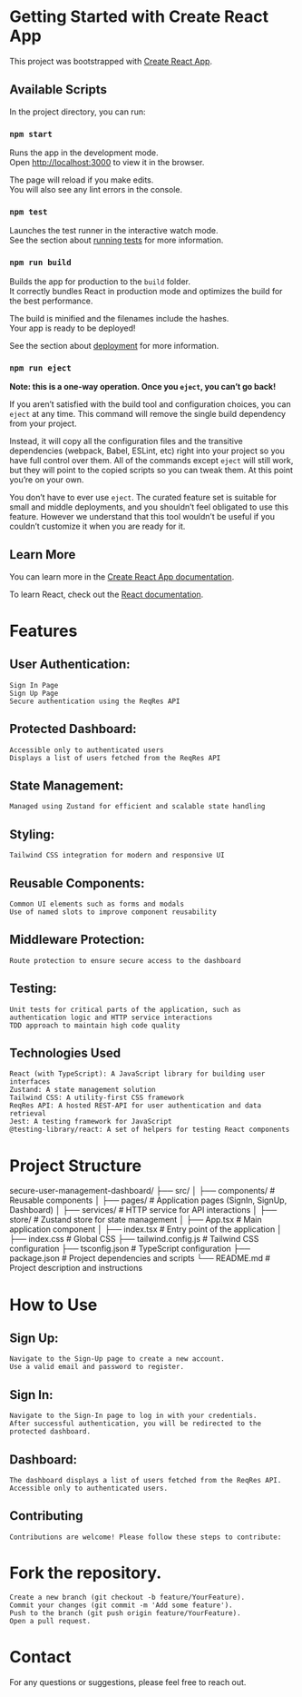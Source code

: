 # Getting Started with Create React App

This project was bootstrapped with [Create React App](https://github.com/facebook/create-react-app).

## Available Scripts

In the project directory, you can run:

### `npm start`

Runs the app in the development mode.\
Open [http://localhost:3000](http://localhost:3000) to view it in the browser.

The page will reload if you make edits.\
You will also see any lint errors in the console.

### `npm test`

Launches the test runner in the interactive watch mode.\
See the section about [running tests](https://facebook.github.io/create-react-app/docs/running-tests) for more information.

### `npm run build`

Builds the app for production to the `build` folder.\
It correctly bundles React in production mode and optimizes the build for the best performance.

The build is minified and the filenames include the hashes.\
Your app is ready to be deployed!

See the section about [deployment](https://facebook.github.io/create-react-app/docs/deployment) for more information.

### `npm run eject`

**Note: this is a one-way operation. Once you `eject`, you can’t go back!**

If you aren’t satisfied with the build tool and configuration choices, you can `eject` at any time. This command will remove the single build dependency from your project.

Instead, it will copy all the configuration files and the transitive dependencies (webpack, Babel, ESLint, etc) right into your project so you have full control over them. All of the commands except `eject` will still work, but they will point to the copied scripts so you can tweak them. At this point you’re on your own.

You don’t have to ever use `eject`. The curated feature set is suitable for small and middle deployments, and you shouldn’t feel obligated to use this feature. However we understand that this tool wouldn’t be useful if you couldn’t customize it when you are ready for it.

## Learn More

You can learn more in the [Create React App documentation](https://facebook.github.io/create-react-app/docs/getting-started).

To learn React, check out the [React documentation](https://reactjs.org/).



# Features
## User Authentication:

    Sign In Page
    Sign Up Page
    Secure authentication using the ReqRes API

## Protected Dashboard:

    Accessible only to authenticated users
    Displays a list of users fetched from the ReqRes API

## State Management:

    Managed using Zustand for efficient and scalable state handling


## Styling:

    Tailwind CSS integration for modern and responsive UI


## Reusable Components:

    Common UI elements such as forms and modals
    Use of named slots to improve component reusability


## Middleware Protection:

    Route protection to ensure secure access to the dashboard


## Testing:

    Unit tests for critical parts of the application, such as authentication logic and HTTP service interactions
    TDD approach to maintain high code quality


## Technologies Used

    React (with TypeScript): A JavaScript library for building user interfaces
    Zustand: A state management solution
    Tailwind CSS: A utility-first CSS framework
    ReqRes API: A hosted REST-API for user authentication and data retrieval
    Jest: A testing framework for JavaScript
    @testing-library/react: A set of helpers for testing React components


# Project Structure

secure-user-management-dashboard/
├── src/
│   ├── components/         # Reusable components
│   ├── pages/              # Application pages (SignIn, SignUp, Dashboard)
│   ├── services/           # HTTP service for API interactions
│   ├── store/              # Zustand store for state management
│   ├── App.tsx             # Main application component
│   ├── index.tsx           # Entry point of the application
│   ├── index.css           # Global CSS
├── tailwind.config.js      # Tailwind CSS configuration
├── tsconfig.json           # TypeScript configuration
├── package.json            # Project dependencies and scripts
└── README.md               # Project description and instructions



# How to Use


## Sign Up:
    Navigate to the Sign-Up page to create a new account.
    Use a valid email and password to register.


## Sign In:
    Navigate to the Sign-In page to log in with your credentials.
    After successful authentication, you will be redirected to the protected dashboard.


## Dashboard:
    The dashboard displays a list of users fetched from the ReqRes API.
    Accessible only to authenticated users.


## Contributing
    Contributions are welcome! Please follow these steps to contribute:


# Fork the repository.
    Create a new branch (git checkout -b feature/YourFeature).
    Commit your changes (git commit -m 'Add some feature').
    Push to the branch (git push origin feature/YourFeature).
    Open a pull request.


# Contact
For any questions or suggestions, please feel free to reach out.